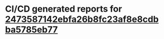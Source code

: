 # CI/CD generated reports for [2473587142ebfa26b8fc23af8e8cdbba5785eb77](https://github.com/hydephp/develop/commit/2473587142ebfa26b8fc23af8e8cdbba5785eb77)
